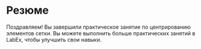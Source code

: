 # Резюме

Поздравляем! Вы завершили практическое занятие по центрированию элементов сетки. Вы можете выполнить больше практических занятий в LabEx, чтобы улучшить свои навыки.
